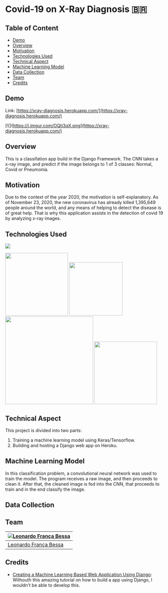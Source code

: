 # Covid-19 on X-Ray Diagnosis :brazil: 

## Table of Content
  * [Demo](#demo)
  * [Overview](#overview)
  * [Motivation](#motivation)
  * [Technologies Used](#technologies-used)
  * [Technical Aspect](#technical-aspect)
  * [Machine Learning Model](#machine-learning-model)
  * [Data Collection](#data-collection)
  * [Team](#team)
  * [Credits](#credits)

## Demo
Link: [https://xray-diagnosis.herokuapp.com/](https://xray-diagnosis.herokuapp.com/)

[![](https://i.imgur.com/OQtj3qX.png](https://xray-diagnosis.herokuapp.com/)

## Overview
This is a classifation app build in the Django Framework. The CNN takes a x-ray image, and predict if the image belongs to 1 of 3 classes: Normal, Covid or Pneumonia.

## Motivation
Due to the context of the year 2020, the motivation is self-explanatory. As of November 23, 2020, the new coronavirus has already killed 1,395,649 people around the world, 
and any means of helping to detect the disease is of great help. 
That is why this application assists in the detection of covid 19 by analyzing x-ray images.

## Technologies Used

![](https://forthebadge.com/images/badges/made-with-python.svg)

[<img target="_blank" src="https://res-4.cloudinary.com/crunchbase-production/image/upload/c_lpad,h_256,w_256,f_auto,q_auto:eco/x3gdrogoamvuvjemehbr" width=200>](https://keras.io/) [<img target="_blank" src="https://cdn.iconscout.com/icon/free/png-512/django-2-282855.png" width=170>](https://www.djangoproject.com/) [<img target="_blank" src="https://rapids.ai/assets/images/xgboost_logo.png" width=280>](https://xgboost.readthedocs.io/en/latest/) [<img target="_blank" src="https://cdn.iconscout.com/icon/free/png-512/heroku-5-569467.png" width=200>](https://dashboard.heroku.com/apps) 


## Technical Aspect
This project is divided into two parts:
1. Training a machine learning model using Keras/Tensorflow.
2. Building and hosting a Django web app on Heroku.


## Machine Learning Model
In this classification problem, a convolutional neural network was used to train the model. The program receives a raw image, and then proceeds to clean it. After that, the 
cleaned image is fed into the CNN, that proceeds to train and in the end classify the image. 

## Data Collection



## Team
[![Leonardo França Bessa](https://avatars2.githubusercontent.com/u/22757584?s=460&u=34b2e3fde44b13d47ce00e372cf66db078a8e300&v=4)](https://www.linkedin.com/in/leonardo-fran%C3%A7a-2246641a3/) |
-|
[Leonardo França Bessa](https://www.linkedin.com/in/leonardo-fran%C3%A7a-2246641a3/) |)

## Credits
- [Creating a Machine Learning Based Web Application Using Django](https://towardsdatascience.com/creating-a-machine-learning-based-web-application-using-django-5444e0053a09): Withouth this amazing tutorial on how to build a app using Django, I wouldn't be able to develop this.
